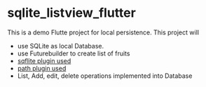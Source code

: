 # sqlite_listview_flutter

This is a demo Flutte project for local persistence. This project will

- use SQLite as local Database.  
- use Futurebuilder to create list of fruits
- [sqflite plugin used](https://pub.dev/packages/sqflite)
- [path plugin used](https://pub.dev/packages/path)
- List, Add, edit, delete operations implemented into Database